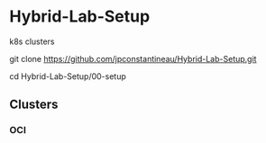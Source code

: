 # Hybrid-Lab-Setup

k8s clusters

git clone https://github.com/jpconstantineau/Hybrid-Lab-Setup.git

cd Hybrid-Lab-Setup/00-setup



## Clusters

### OCI

